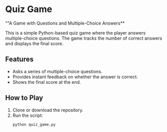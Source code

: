 # Quiz Game
""A Game with Questions and Multiple-Choice Answers**

This is a simple Python-based quiz game where the player answers multiple-choice questions. The game tracks the number of correct answers and displays the final score.

## Features

- Asks a series of multiple-choice questions.
- Provides instant feedback on whether the answer is correct.
- Shows the final score at the end.

## How to Play

1. Clone or download the repository.
2. Run the script:
   ```bash
   python quiz_game.py
